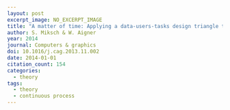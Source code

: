 ```yaml
---
layout: post
excerpt_image: NO_EXCERPT_IMAGE
title: "A matter of time: Applying a data-users-tasks design triangle to visual analytics of time-oriented data"
author: S. Miksch & W. Aigner
year: 2014
journal: Computers & graphics
doi: 10.1016/j.cag.2013.11.002
date: 2014-01-01
citation_count: 154
categories:
  - theory
tags:
  - theory
  - continuous process
---
```

